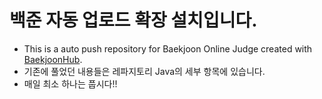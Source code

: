 # 백준 자동 업로드 확장 설치입니다.
- This is a auto push repository for Baekjoon Online Judge created with [BaekjoonHub](https://github.com/BaekjoonHub/BaekjoonHub).  
- 기존에 풀었던 내용들은 레파지토리 Java의 세부 항목에 있습니다.  
- 매일 최소 하나는 풉시다!!
